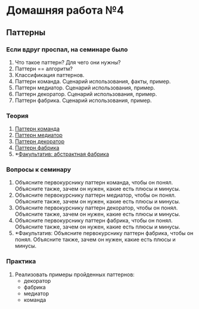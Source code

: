 ﻿# Домашняя работа №4

## Паттерны

### Если вдруг проспал, на семинаре было
1. Что такое паттерн? Для чего они нужны?
2. Паттерн == алгоритм?
3. Классификация паттернов.
4. Паттерн команда. Сценарий использования, факты, пример.
5. Паттерн медиатор. Сценарий использования, пример.
6. Паттерн декоратор. Сценарий использования, пример.
7. Паттерн фабрика. Сценарий использования, пример.

### Теория
1. [Паттерн команда](https://refactoring.guru/design-patterns/command)
2. [Паттерн медиатор](https://refactoring.guru/design-patterns/mediator)
3. [Паттерн декоратор](https://refactoring.guru/design-patterns/decorator)
4. [Паттерн фабрика](https://refactoring.guru/design-patterns/factory-method)
5. *[Факультатив: абстрактная фабрика](https://refactoring.guru/design-patterns/abstract-factory)

### Вопросы к семинару
1. Объясните первокурснику паттерн команда, чтобы он понял. Объясните также, зачем он нужен, какие есть плюсы и минусы.
2. Объясните первокурснику паттерн медиатор, чтобы он понял. Объясните также, зачем он нужен, какие есть плюсы и минусы.
3. Объясните первокурснику паттерн декоратор, чтобы он понял. Объясните также, зачем он нужен, какие есть плюсы и минусы.
4. Объясните первокурснику паттерн фабрика, чтобы он понял. Объясните также, зачем он нужен, какие есть плюсы и минусы.
4. *Факультатив: Объясните первокурснику паттерн фабрика, чтобы он понял. Объясните также, зачем он нужен, какие есть плюсы и минусы.

### Практика
1. Реализовать примеры пройденных паттернов:
    - декоратор
    - фабрика
    - медиатор
    - команда